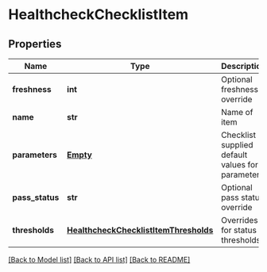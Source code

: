 # HealthcheckChecklistItem

## Properties
Name | Type | Description | Notes
------------ | ------------- | ------------- | -------------
**freshness** | **int** | Optional freshness override | [optional] 
**name** | **str** | Name of item | [optional] 
**parameters** | [**Empty**](Empty.md) | Checklist supplied default values for parameters | [optional] 
**pass_status** | **str** | Optional pass status override | [optional] 
**thresholds** | [**HealthcheckChecklistItemThresholds**](HealthcheckChecklistItemThresholds.md) | Overrides for status thresholds | [optional] 

[[Back to Model list]](../README.md#documentation-for-models) [[Back to API list]](../README.md#documentation-for-api-endpoints) [[Back to README]](../README.md)


